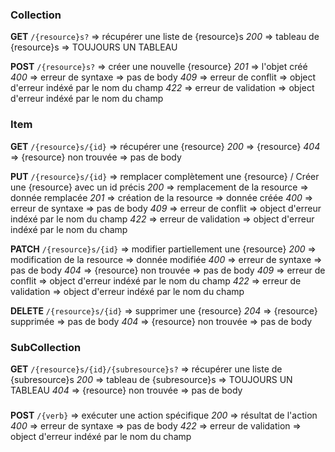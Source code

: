 ### Collection
**GET** `/{resource}s?` => récupérer une liste de {resource}s
*200* => tableau de {resource}s => TOUJOURS UN TABLEAU

**POST** `/{resource}s?` => créer une nouvelle {resource}
*201* => l'objet créé
*400* => erreur de syntaxe => pas de body
*409* => erreur de conflit => object d'erreur indéxé par le nom du champ
*422* => erreur de validation => object d'erreur indéxé par le nom du champ
### Item
**GET** `/{resource}s/{id}` => récupérer une {resource}
*200* => {resource}
*404* => {resource} non trouvée => pas de body

**PUT** `/{resource}s/{id}` => remplacer complètement une {resource} / Créer une {resource} avec un id précis
*200* => remplacement de la resource => donnée remplacée
*201* => création de la resource => donnée créée
*400* => erreur de syntaxe => pas de body
*409* => erreur de conflit => object d'erreur indéxé par le nom du champ
*422* => erreur de validation => object d'erreur indéxé par le nom du champ

**PATCH** `/{resource}s/{id}` => modifier partiellement une {resource}
*200* => modification de la resource => donnée modifiée
*400* => erreur de syntaxe => pas de body
*404* => {resource} non trouvée => pas de body
*409* => erreur de conflit => object d'erreur indéxé par le nom du champ
*422* => erreur de validation => object d'erreur indéxé par le nom du champ

**DELETE** `/{resource}s/{id}` => supprimer une {resource}
*204* => {resource} supprimée => pas de body
*404* => {resource} non trouvée => pas de body
### SubCollection
**GET** `/{resource}s/{id}/{subresource}s?` => récupérer une liste de {subresource}s
*200* => tableau de {subresource}s => TOUJOURS UN TABLEAU
*404* => {resource} non trouvée => pas de body
###
**POST** `/{verb}` => exécuter une action spécifique
*200* => résultat de l'action
*400* => erreur de syntaxe => pas de body
*422* => erreur de validation => object d'erreur indéxé par le nom du champ